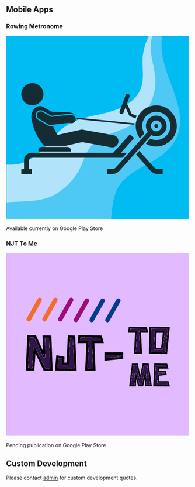 ## Mobile Apps

### Rowing Metronome

![](./assets/images/rowing_metronome_icon.png)

Available currently on Google Play Store

### NJT To Me

![](./assets/images/njt_tome_icon.png)

Pending publication on Google Play Store

## Custom Development

Please contact [admin](emailto:admin@ftwassociates.com) for custom
development quotes.

